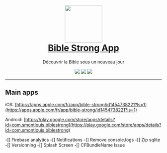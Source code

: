 <h1 align="center">
  <img width="120" height="120" src="https://raw.githubusercontent.com/bulby97/bible-strong/master/assets/images/icon.png"><br>
  <a href="https://bibles-trong.app"><span>Bible Strong App</span></a><br>
</h1>
<p align="center">
  <span>Découvrir la Bible sous un nouveau jour</span><br>
</p>

<p align="center">
  <a href="/" alt="Written in React-Native">
    <img src="https://img.shields.io/badge/framework-react--native-brightgreen" /></a>
  <a href="https://github.com/bulby97/bible-strong/releases" alt="Release version">
    <img src="https://img.shields.io/github/v/tag/bulby97/bible-strong?label=version" /></a>
    <img src="https://img.shields.io/badge/platform-android%20%7C%C2%A0ios-lightgrey" />
</p>

---

## Main apps

iOS: [https://apps.apple.com/fr/app/bible-strong/id1454738221?ls=1](https://apps.apple.com/fr/app/bible-strong/id1454738221?ls=1)

Android: [https://play.google.com/store/apps/details?id=com.smontlouis.biblestrong](https://play.google.com/store/apps/details?id=com.smontlouis.biblestrong)

-[] Firebase analytics
-[] Notifications
-[] Remove console.logs
-[] Zip sqlite
-[] Versionning
-[] Splash Screen
-[] CFBundleName Issue
